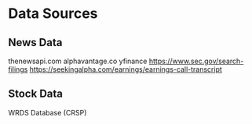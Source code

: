 # Data Sources

## News Data
thenewsapi.com
alphavantage.co
yfinance
https://www.sec.gov/search-filings
https://seekingalpha.com/earnings/earnings-call-transcript

## Stock Data
WRDS Database (CRSP)

